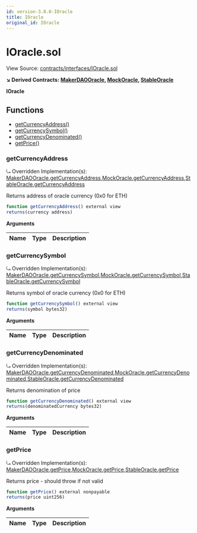 ```yaml
---
id: version-3.0.0-IOracle
title: IOracle
original_id: IOracle
---
```


# IOracle.sol

View Source: [contracts/interfaces/IOracle.sol](../../contracts/interfaces/IOracle.sol)

**↘ Derived Contracts: [MakerDAOOracle](MakerDAOOracle.md), [MockOracle](MockOracle.md), [StableOracle](StableOracle.md)**

**IOracle**

## Functions

- [getCurrencyAddress()](#getcurrencyaddress)
- [getCurrencySymbol()](#getcurrencysymbol)
- [getCurrencyDenominated()](#getcurrencydenominated)
- [getPrice()](#getprice)

### getCurrencyAddress

⤿ Overridden Implementation(s): [MakerDAOOracle.getCurrencyAddress](MakerDAOOracle.md#getcurrencyaddress),[MockOracle.getCurrencyAddress](MockOracle.md#getcurrencyaddress),[StableOracle.getCurrencyAddress](StableOracle.md#getcurrencyaddress)

Returns address of oracle currency (0x0 for ETH)

```js
function getCurrencyAddress() external view
returns(currency address)
```

**Arguments**

| Name        | Type           | Description  |
| ------------- |------------- | -----|

### getCurrencySymbol

⤿ Overridden Implementation(s): [MakerDAOOracle.getCurrencySymbol](MakerDAOOracle.md#getcurrencysymbol),[MockOracle.getCurrencySymbol](MockOracle.md#getcurrencysymbol),[StableOracle.getCurrencySymbol](StableOracle.md#getcurrencysymbol)

Returns symbol of oracle currency (0x0 for ETH)

```js
function getCurrencySymbol() external view
returns(symbol bytes32)
```

**Arguments**

| Name        | Type           | Description  |
| ------------- |------------- | -----|

### getCurrencyDenominated

⤿ Overridden Implementation(s): [MakerDAOOracle.getCurrencyDenominated](MakerDAOOracle.md#getcurrencydenominated),[MockOracle.getCurrencyDenominated](MockOracle.md#getcurrencydenominated),[StableOracle.getCurrencyDenominated](StableOracle.md#getcurrencydenominated)

Returns denomination of price

```js
function getCurrencyDenominated() external view
returns(denominatedCurrency bytes32)
```

**Arguments**

| Name        | Type           | Description  |
| ------------- |------------- | -----|

### getPrice

⤿ Overridden Implementation(s): [MakerDAOOracle.getPrice](MakerDAOOracle.md#getprice),[MockOracle.getPrice](MockOracle.md#getprice),[StableOracle.getPrice](StableOracle.md#getprice)

Returns price - should throw if not valid

```js
function getPrice() external nonpayable
returns(price uint256)
```

**Arguments**

| Name        | Type           | Description  |
| ------------- |------------- | -----|

